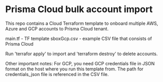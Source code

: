 # Prisma Cloud bulk account import

This repo contains a Cloud Terraform template to onboard multiple AWS, Azure and GCP accounts to Prisma Cloud tenant.

main.tf - TF template 
sboxGcp.csv - example CSV file that consists of Prisma Cloud 

Run 'terrafor apply' to import and 'terraform destroy' to delete accounts.

Other important notes: For GCP, you need GCP credentials file in JSON format on the host where you run this template from. The path for credentials_json  file is referenced in the CSV file.





